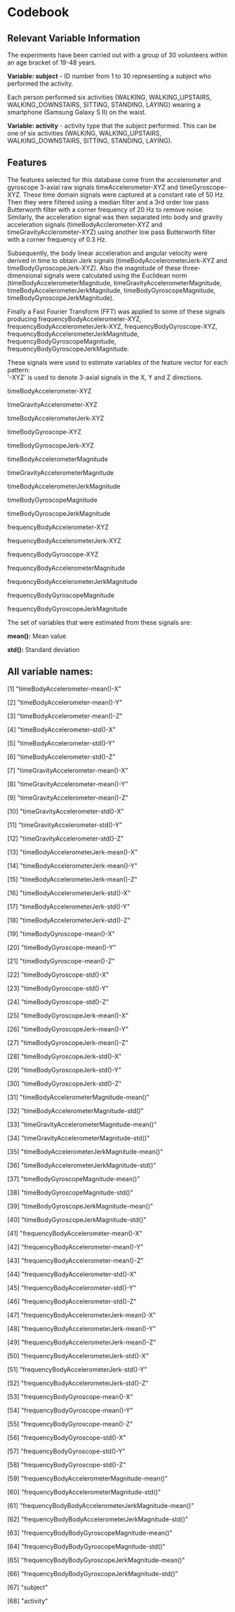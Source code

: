 # Codebook

## Relevant Variable Information

The experiments have been carried out with a group of 30 volunteers within an age bracket of 19-48 years. 

**Variable: subject** - ID number from 1 to 30 representing a subject who performed the activity.

Each person performed six activities (WALKING, WALKING_UPSTAIRS, WALKING_DOWNSTAIRS, SITTING, STANDING, LAYING) wearing a smartphone (Samsung Galaxy S II) on the waist. 

**Variable: activity** - activity type that the subject performed. This can be one of six activities (WALKING, WALKING_UPSTAIRS, WALKING_DOWNSTAIRS, SITTING, STANDING, LAYING).

## Features

The features selected for this database come from the accelerometer and gyroscope 3-axial raw signals timeAccelerometer-XYZ and timeGyroscope-XYZ. These time domain signals were captured at a constant rate of 50 Hz. Then they were filtered using a median filter and a 3rd order low pass Butterworth filter with a corner frequency of 20 Hz to remove noise. Similarly, the acceleration signal was then separated into body and gravity acceleration signals (timeBodyAcclerometer-XYZ and timeGravityAcclerometer-XYZ) using another low pass Butterworth filter with a corner frequency of 0.3 Hz. 

Subsequently, the body linear acceleration and angular velocity were derived in time to obtain Jerk signals (timeBodyAccelerometerJerk-XYZ and timeBodyGyroscopeJerk-XYZ). Also the magnitude of these three-dimensional signals were calculated using the Euclidean norm (timeBodyAccelerometerMagnitude, timeGravityAccelerometerMagnitude, timeBodyAccelerometerJerkMagnitude, timeBodyGyroscopeMagnitude, timeBodyGyroscopeJerkMagnitude). 

Finally a Fast Fourier Transform (FFT) was applied to some of these signals producing frequencyBodyAccelerometer-XYZ, frequencyBodyAccelerometerJerk-XYZ, frequencyBodyGyroscope-XYZ, frequencyBodyAccelerometerJerkMagnitude, frequencyBodyGyroscopeMagnitude, frequencyBodyGyroscopeJerkMagnitude. 

These signals were used to estimate variables of the feature vector for each pattern:  
'-XYZ' is used to denote 3-axial signals in the X, Y and Z directions.

timeBodyAccelerometer-XYZ

timeGravityAccelerometer-XYZ

timeBodyAccelerometerJerk-XYZ

timeBodyGyroscope-XYZ

timeBodyGyroscopeJerk-XYZ

timeBodyAccelerometerMagnitude

timeGravityAccelerometerMagnitude

timeBodyAccelerometerJerkMagnitude

timeBodyGyroscopeMagnitude

timeBodyGyroscopeJerkMagnitude

frequencyBodyAccelerometer-XYZ

frequencyBodyAccelerometerJerk-XYZ

frequencyBodyGyroscope-XYZ

frequencyBodyAccelerometerMagnitude

frequencyBodyAccelerometerJerkMagnitude

frequencyBodyGyroscopeMagnitude

frequencyBodyGyroscopeJerkMagnitude

The set of variables that were estimated from these signals are: 

**mean():** Mean value

**std():** Standard deviation

## All variable names:

 [1] "timeBodyAccelerometer-mean()-X"
 
 [2] "timeBodyAccelerometer-mean()-Y"
 
 [3] "timeBodyAccelerometer-mean()-Z"                    
 
 [4] "timeBodyAccelerometer-std()-X"                     
 
 [5] "timeBodyAccelerometer-std()-Y"                     
 
 [6] "timeBodyAccelerometer-std()-Z"                     
 
 [7] "timeGravityAccelerometer-mean()-X"                 
 
 [8] "timeGravityAccelerometer-mean()-Y"                 
 
 [9] "timeGravityAccelerometer-mean()-Z"                 

[10] "timeGravityAccelerometer-std()-X"                  

[11] "timeGravityAccelerometer-std()-Y"                  

[12] "timeGravityAccelerometer-std()-Z"                  


[13] "timeBodyAccelerometerJerk-mean()-X"                

[14] "timeBodyAccelerometerJerk-mean()-Y"                

[15] "timeBodyAccelerometerJerk-mean()-Z"                

[16] "timeBodyAccelerometerJerk-std()-X"                 

[17] "timeBodyAccelerometerJerk-std()-Y"                 

[18] "timeBodyAccelerometerJerk-std()-Z"                 

[19] "timeBodyGyroscope-mean()-X"                        

[20] "timeBodyGyroscope-mean()-Y"                        

[21] "timeBodyGyroscope-mean()-Z"                        

[22] "timeBodyGyroscope-std()-X"                         

[23] "timeBodyGyroscope-std()-Y"                         

[24] "timeBodyGyroscope-std()-Z"                         

[25] "timeBodyGyroscopeJerk-mean()-X"                    

[26] "timeBodyGyroscopeJerk-mean()-Y"                    

[27] "timeBodyGyroscopeJerk-mean()-Z"                    

[28] "timeBodyGyroscopeJerk-std()-X"                     

[29] "timeBodyGyroscopeJerk-std()-Y"                     

[30] "timeBodyGyroscopeJerk-std()-Z"                     

[31] "timeBodyAccelerometerMagnitude-mean()"             

[32] "timeBodyAccelerometerMagnitude-std()"              

[33] "timeGravityAccelerometerMagnitude-mean()"          

[34] "timeGravityAccelerometerMagnitude-std()"           

[35] "timeBodyAccelerometerJerkMagnitude-mean()"         

[36] "timeBodyAccelerometerJerkMagnitude-std()"          

[37] "timeBodyGyroscopeMagnitude-mean()"                 

[38] "timeBodyGyroscopeMagnitude-std()"                  

[39] "timeBodyGyroscopeJerkMagnitude-mean()"             

[40] "timeBodyGyroscopeJerkMagnitude-std()"              

[41] "frequencyBodyAccelerometer-mean()-X"               

[42] "frequencyBodyAccelerometer-mean()-Y"               

[43] "frequencyBodyAccelerometer-mean()-Z"               

[44] "frequencyBodyAccelerometer-std()-X"                

[45] "frequencyBodyAccelerometer-std()-Y"                

[46] "frequencyBodyAccelerometer-std()-Z"                

[47] "frequencyBodyAccelerometerJerk-mean()-X"           

[48] "frequencyBodyAccelerometerJerk-mean()-Y"           

[49] "frequencyBodyAccelerometerJerk-mean()-Z"           

[50] "frequencyBodyAccelerometerJerk-std()-X"            

[51] "frequencyBodyAccelerometerJerk-std()-Y"            

[52] "frequencyBodyAccelerometerJerk-std()-Z"            

[53] "frequencyBodyGyroscope-mean()-X"                   

[54] "frequencyBodyGyroscope-mean()-Y"                   

[55] "frequencyBodyGyroscope-mean()-Z"                   

[56] "frequencyBodyGyroscope-std()-X"                    

[57] "frequencyBodyGyroscope-std()-Y"                    

[58] "frequencyBodyGyroscope-std()-Z"                    

[59] "frequencyBodyAccelerometerMagnitude-mean()"

[60] "frequencyBodyAccelerometerMagnitude-std()"

[61] "frequencyBodyBodyAccelerometerJerkMagnitude-mean()"

[62] "frequencyBodyBodyAccelerometerJerkMagnitude-std()" 

[63] "frequencyBodyBodyGyroscopeMagnitude-mean()"
    
[64] "frequencyBodyBodyGyroscopeMagnitude-std()"

[65] "frequencyBodyBodyGyroscopeJerkMagnitude-mean()"

[66] "frequencyBodyBodyGyroscopeJerkMagnitude-std()"     

[67] "subject"                                           

[68] "activity"  

